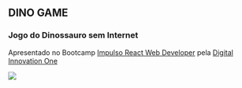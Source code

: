 ## DINO GAME
### Jogo do Dinossauro sem Internet

Apresentado no Bootcamp <a href="https://web.dio.me/track/impulso-react-web-developer" target="_blank">Impulso React Web Developer</a> pela <a href="https://web.dio.me/home" target="_blank">Digital Innovation One</a>

![]("https://github.com/YasminHernandes/dino-game/blob/main/screenshots/dino-game.gif?raw=true")